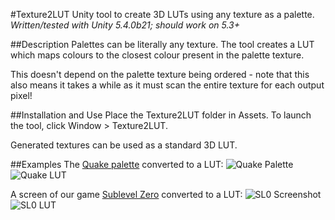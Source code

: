 #Texture2LUT
Unity tool to create 3D LUTs using any texture as a palette. *Written/tested with Unity 5.4.0b21; should work on 5.3+*

##Description
Palettes can be literally any texture. The tool creates a LUT which maps colours to the closest colour present in the palette texture.

This doesn't depend on the palette texture being ordered - note that this also means it takes a while as it must scan the entire texture for each output pixel!

##Installation and Use
Place the Texture2LUT folder in Assets. To launch the tool, click Window > Texture2LUT.

Generated textures can be used as a standard 3D LUT.

##Examples
The [Quake palette](https://quakewiki.org/wiki/Quake_palette) converted to a LUT:
![Quake Palette](http://www.sigtrapgames.com/wp-content/uploads/2016/07/Qpalette.png)  ![Quake LUT](http://www.sigtrapgames.com/wp-content/uploads/2016/07/QLUT.png)

A screen of our game [Sublevel Zero](http://store.steampowered.com/app/327880/) converted to a LUT:
![SL0 Screenshot](http://www.sigtrapgames.com/wp-content/uploads/2016/07/SL0_PaletteTest.png)  ![SL0 LUT](http://www.sigtrapgames.com/wp-content/uploads/2016/07/SL0_LUT.png)